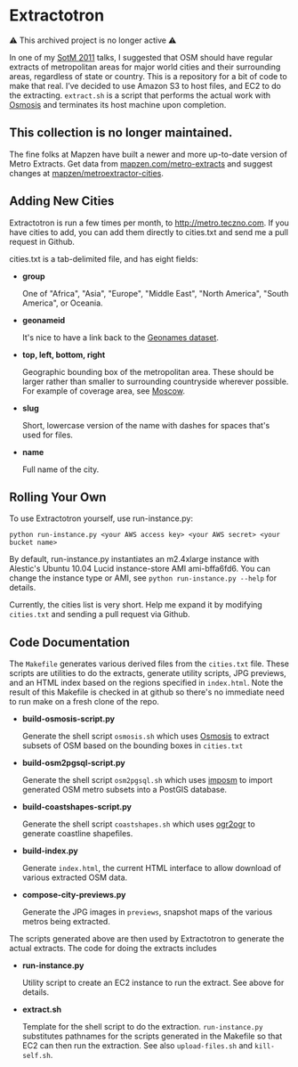 Extractotron
============

⚠️ This archived project is no longer active ⚠️

In one of my [SotM 2011](http://stateofthemap.org) talks, I suggested that OSM
should have regular extracts of metropolitan areas for major world cities and
their surrounding areas, regardless of state or country. This is a repository
for a bit of code to make that real. I’ve decided to use Amazon S3 to host files,
and EC2 to do the extracting. ```extract.sh``` is a script that performs the
actual work with [Osmosis](http://wiki.openstreetmap.org/wiki/Osmosis) and
terminates its host machine upon completion.

This collection is no longer maintained.
----------------------------------------

The fine folks at Mapzen have built a newer and more up-to-date version of Metro Extracts. Get data from [mapzen.com/metro-extracts](https://mapzen.com/metro-extracts/) and suggest changes at [mapzen/metroextractor-cities](https://github.com/mapzen/metroextractor-cities/).

Adding New Cities
-----------------

Extractotron is run a few times per month, to http://metro.teczno.com. If you have
cities to add, you can add them directly to cities.txt and send me a pull request
in Github.

cities.txt is a tab-delimited file, and has eight fields:

-   **group**

    One of "Africa", "Asia", "Europe", "Middle East", "North America", "South America", or Oceania.

-   **geonameid**

    It's nice to have a link back to the [Geonames dataset](http://geonames.org).

-   **top, left, bottom, right**

    Geographic bounding box of the metropolitan area. These should be larger rather
    than smaller to surrounding countryside wherever possible. For example of coverage
    area, see [Moscow](http://metro.teczno.com/previews/moscow.jpg).

-   **slug**

    Short, lowercase version of the name with dashes for spaces that's used for files.

-   **name**

    Full name of the city.

Rolling Your Own
----------------

To use Extractotron yourself, use run-instance.py:

    python run-instance.py <your AWS access key> <your AWS secret> <your bucket name>

By default, run-instance.py instantiates an m2.4xlarge instance with Alestic's
Ubuntu 10.04 Lucid instance-store AMI ami-bffa6fd6. You can change the instance
type or AMI, see ```python run-instance.py --help``` for details.

Currently, the cities list is very short. Help me expand it by modifying
```cities.txt``` and sending a pull request via Github.

Code Documentation
------------------

The ``Makefile`` generates various derived files from the ```cities.txt``` file.
These scripts are utilities to do the extracts, generate utility scripts, JPG previews,
and an HTML index based on the regions specified in ```index.html```. Note the
result of this Makefile is checked in at github so there's no immediate need to run
make on a fresh clone of the repo.

-   **build-osmosis-script.py**

    Generate the shell script ```osmosis.sh``` which uses
    [Osmosis](http://wiki.openstreetmap.org/wiki/Osmosis) to extract subsets
    of OSM based on the bounding boxes in ```cities.txt```

-   **build-osm2pgsql-script.py**

    Generate the shell script ```osm2pgsql.sh``` which uses
    [imposm](http://imposm.org/) to import generated OSM metro subsets into
    a PostGIS database.

-   **build-coastshapes-script.py**

    Generate the shell script ```coastshapes.sh``` which uses
    [ogr2ogr](http://www.gdal.org/ogr2ogr.html) to generate coastline
    shapefiles.

-   **build-index.py**

    Generate ```index.html```, the current HTML interface to allow download
    of various extracted OSM data.

-   **compose-city-previews.py**

    Generate the JPG images in ```previews```, snapshot maps of the various
    metros being extracted.

The scripts generated above are then used by Extractotron to generate the actual
extracts. The code for doing the extracts includes

-   **run-instance.py**

    Utility script to create an EC2 instance to run the extract. See above for details.

-   **extract.sh**

    Template for the shell script to do the extraction. ```run-instance.py```
    substitutes pathnames for the scripts generated in the Makefile so that EC2 can
    then run the extraction. See also ```upload-files.sh``` and ```kill-self.sh```.

